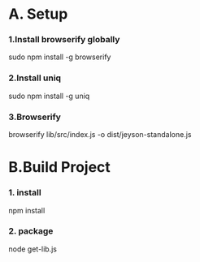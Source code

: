 # A. Setup
### 1.Install browserify globally

sudo npm install -g browserify


### 2.Install uniq
sudo npm install -g uniq

### 3.Browserify
 browserify lib/src/index.js -o dist/jeyson-standalone.js


# B.Build Project
### 1. install 
npm install

### 2. package
node get-lib.js